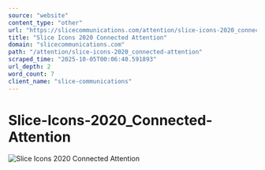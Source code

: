 ```yaml
---
source: "website"
content_type: "other"
url: "https://slicecommunications.com/attention/slice-icons-2020_connected-attention"
title: "Slice Icons 2020 Connected Attention"
domain: "slicecommunications.com"
path: "/attention/slice-icons-2020_connected-attention"
scraped_time: "2025-10-05T00:06:40.591893"
url_depth: 2
word_count: 7
client_name: "slice-communications"
---
```


# Slice-Icons-2020_Connected-Attention

![Slice Icons 2020 Connected Attention](https://slicecommunications.com/wp-content/uploads/2021/01/Slice-Icons-2020_Connected-Attention.png)